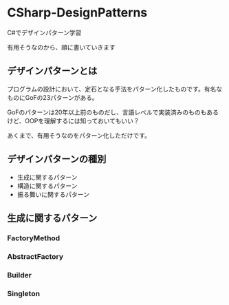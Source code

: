 # CSharp-DesignPatterns
C#でデザインパターン学習

有用そうなのから、順に書いていきます

## デザインパターンとは
プログラムの設計において、定石となる手法をパターン化したものです。有名なものにGoFの23パターンがある。

GoFのパターンは20年以上前のものだし、言語レベルで実装済みのものもあるけど、OOPを理解するには知っておいてもいい？

あくまで、有用そうなのをパターン化しただけです。

## デザインパターンの種別
- 生成に関するパターン
- 構造に関するパターン
- 振る舞いに関するパターン

## 生成に関するパターン
### FactoryMethod
### AbstractFactory
### Builder
### Singleton
